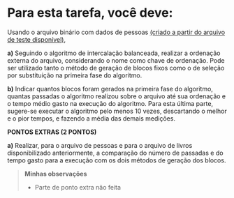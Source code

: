 # Para esta tarefa, você deve:

Usando o arquivo binário com dados de pessoas [(criado a partir do arquivo de teste disponível)](https://github.com/octaviolage/Faculdade/blob/master/Projeto%20e%20Analise%20de%20Algoritmos/2-OrdencaoExterna/pessoas.txt),

<b>a)</b> Seguindo o algoritmo de intercalação balanceada, realizar a ordenação externa do arquivo, considerando o nome como chave de ordenação. Pode ser utilizado tanto o método de geração de blocos fixos como o de seleção por substituição na primeira fase do algoritmo.

<b>b)</b> Indicar quantos blocos foram gerados na primeira fase do algoritmo, quantas passadas o algoritmo realizou sobre o arquivo até sua ordenação e o tempo médio gasto na execução do algoritmo. Para esta última parte, sugere-se executar o algoritmo pelo menos 10 vezes, descartando o melhor e o pior tempos, e fazendo a média das demais medições.

<b>PONTOS EXTRAS (2 PONTOS)</b>

<b>a)</b> Realizar, para o arquivo de pessoas e para o arquivo de livros disponibilizado anteriormente, a comparação do número de passadas e do tempo gasto para a execução com os dois métodos de geração dos blocos.


>
>
> <b>Minhas observações</b>
> - Parte de ponto extra não feita 
> 
>
  
